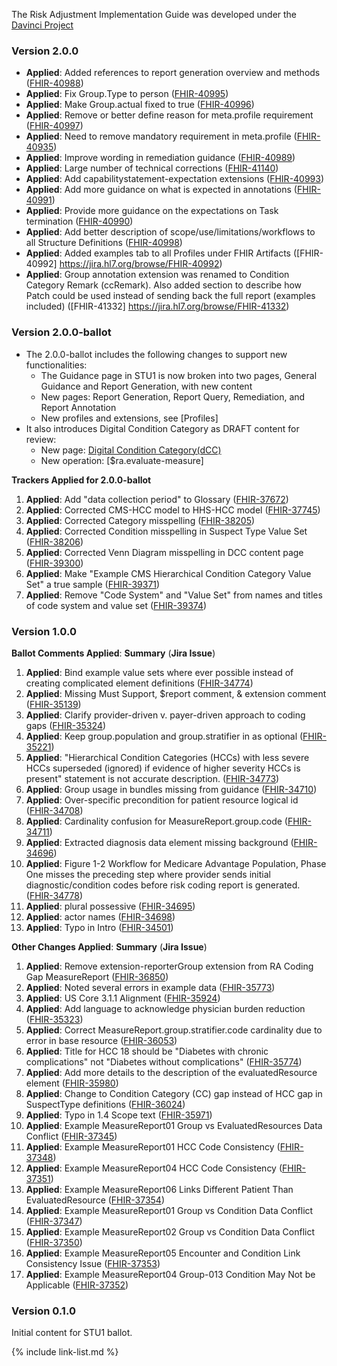 
The Risk Adjustment Implementation Guide was developed under the  [Davinci Project](#)

<div markdown="1" class="bg-info">

### Version 2.0.0

- **Applied**: Added references to report generation overview and methods ([FHIR-40988](https://jira.hl7.org/browse/FHIR-40988))
- **Applied**: Fix Group.Type to person ([FHIR-40995](https://jira.hl7.org/browse/FHIR-40995))
- **Applied**: Make Group.actual fixed to true ([FHIR-40996](https://jira.hl7.org/browse/FHIR-40996))
- **Applied**: Remove or better define reason for meta.profile requirement ([FHIR-40997](https://jira.hl7.org/browse/FHIR-40997))
- **Applied**: Need to remove mandatory requirement in meta.profile ([FHIR-40935](https://jira.hl7.org/browse/FHIR-40935))
- **Applied**: Improve wording in remediation guidance ([FHIR-40989](https://jira.hl7.org/browse/FHIR-40989))
- **Applied**: Large number of technical corrections ([FHIR-41140](https://jira.hl7.org/browse/FHIR-41140))
- **Applied**: Add capabilitystatement-expectation extensions ([FHIR-40993](https://jira.hl7.org/browse/FHIR-40993))
- **Applied**: Add more guidance on what is expected in annotations ([FHIR-40991](https://jira.hl7.org/browse/FHIR-40991))
- **Applied**: Provide more guidance on the expectations on Task termination ([FHIR-40990](https://jira.hl7.org/browse/FHIR-40990))
- **Applied**: Add better description of scope/use/limitations/workflows to all Structure Definitions ([FHIR-40998](https://jira.hl7.org/browse/FHIR-40998))
- **Applied**: Added examples tab to all Profiles under FHIR Artifacts ([FHIR-40992] https://jira.hl7.org/browse/FHIR-40992)
- **Applied**: Group annotation extension was renamed to Condition Category Remark (ccRemark).  Also added section to describe how Patch could be used instead of sending back the full report (examples included) ([FHIR-41332] https://jira.hl7.org/browse/FHIR-41332)

</div>

### Version 2.0.0-ballot

- The 2.0.0-ballot includes the following changes to support new functionalities: 
    - The Guidance page in STU1 is now broken into two pages, General Guidance and Report Generation, with new content   
    - New pages: Report Generation, Report Query, Remediation, and Report Annotation 
    - New profiles and extensions, see [Profiles] 
- It also introduces Digital Condition Category as DRAFT content for review:
    - New page: [Digital Condition Category(dCC)](dcc.html)
    - New operation: [$ra.evaluate-measure]

**Trackers Applied for 2.0.0-ballot**
1. **Applied**: Add "data collection period" to Glossary ([FHIR-37672](https://jira.hl7.org/browse/FHIR-37672))
1. **Applied**: Corrected CMS-HCC model to HHS-HCC model ([FHIR-37745](https://jira.hl7.org/browse/FHIR-37745))
1. **Applied**: Corrected Category misspelling ([FHIR-38205](https://jira.hl7.org/browse/FHIR-38205))
1. **Applied**: Corrected Condition misspelling in Suspect Type Value Set ([FHIR-38206](https://jira.hl7.org/browse/FHIR-38206))
1. **Applied**: Corrected Venn Diagram misspelling in DCC content page ([FHIR-39300](https://jira.hl7.org/browse/FHIR-39300))
1. **Applied**: Make "Example CMS Hierarchical Condition Category Value Set" a true sample ([FHIR-39371](https://jira.hl7.org/browse/FHIR-39371))
1. **Applied**: Remove "Code System" and "Value Set" from names and titles of code system and value set ([FHIR-39374](https://jira.hl7.org/browse/FHIR-39374))

### Version 1.0.0
**Ballot Comments Applied**: **Summary** (**Jira Issue**)
1. **Applied**: Bind example value sets where ever possible instead of creating complicated element definitions ([FHIR-34774](https://jira.hl7.org/browse/FHIR-34774))
1. **Applied**: Missing Must Support, $report comment, & extension comment ([FHIR-35139](https://jira.hl7.org/browse/FHIR-35139))
1. **Applied**: Clarify provider-driven v. payer-driven approach to coding gaps ([FHIR-35324](https://jira.hl7.org/browse/FHIR-35324))
1. **Applied**: Keep group.population and group.stratifier in as optional ([FHIR-35221](https://jira.hl7.org/browse/FHIR-35221))
1. **Applied**: "Hierarchical Condition Categories (HCCs) with less severe HCCs superseded (ignored) if evidence of higher severity HCCs is present" statement is not accurate description. ([FHIR-34773](https://jira.hl7.org/browse/FHIR-34773))
1. **Applied**: Group usage in bundles missing from guidance ([FHIR-34710](https://jira.hl7.org/browse/FHIR-34710))
1. **Applied**: Over-specific precondition for patient resource logical id ([FHIR-34708](https://jira.hl7.org/browse/FHIR-34708))
1. **Applied**: Cardinality confusion for MeasureReport.group.code ([FHIR-34711](https://jira.hl7.org/browse/FHIR-34711))
1. **Applied**: Extracted diagnosis data element missing background ([FHIR-34696](https://jira.hl7.org/browse/FHIR-34696))
1. **Applied**: Figure 1-2 Workflow for Medicare Advantage Population, Phase One misses the preceding step where provider sends initial diagnostic/condition codes before risk coding report is generated. ([FHIR-34778](https://jira.hl7.org/browse/FHIR-34778))
1. **Applied**: plural possessive ([FHIR-34695](https://jira.hl7.org/browse/FHIR-34695))
1. **Applied**: actor names ([FHIR-34698](https://jira.hl7.org/browse/FHIR-34698))
1. **Applied**: Typo in Intro ([FHIR-34501](https://jira.hl7.org/browse/FHIR-34501))

**Other Changes Applied**: **Summary** (**Jira Issue**)
1. **Applied**: Remove extension-reporterGroup extension from RA Coding Gap MeasureReport ([FHIR-36850](https://jira.hl7.org/browse/FHIR-36850))
1. **Applied**: Noted several errors in example data ([FHIR-35773](https://jira.hl7.org/browse/FHIR-35773))
1. **Applied**: US Core 3.1.1 Alignment ([FHIR-35924](https://jira.hl7.org/browse/FHIR-35924))
1. **Applied**: Add language to acknowledge physician burden reduction ([FHIR-35323](https://jira.hl7.org/browse/FHIR-35323))
1. **Applied**: Correct MeasureReport.group.stratifier.code cardinality due to error in base resource ([FHIR-36053](https://jira.hl7.org/browse/FHIR-36053))
1. **Applied**: Title for HCC 18 should be "Diabetes with chronic complications" not "Diabetes without complications" ([FHIR-35774](https://jira.hl7.org/browse/FHIR-35774))
1. **Applied**: Add more details to the description of the evaluatedResource element ([FHIR-35980](https://jira.hl7.org/browse/FHIR-35980))
1. **Applied**: Change to Condition Category (CC) gap instead of HCC gap in SuspectType definitions ([FHIR-36024](https://jira.hl7.org/browse/FHIR-36024))
1. **Applied**: Typo in 1.4 Scope text ([FHIR-35971](https://jira.hl7.org/browse/FHIR-35971))
1. **Applied**: Example MeasureReport01 Group vs EvaluatedResources Data Conflict ([FHIR-37345](https://jira.hl7.org/browse/FHIR-37345))
1. **Applied**: Example MeasureReport01 HCC Code Consistency ([FHIR-37348](https://jira.hl7.org/browse/FHIR-37348))
1. **Applied**: Example MeasureReport04 HCC Code Consistency ([FHIR-37351](https://jira.hl7.org/browse/FHIR-37351))
1. **Applied**: Example MeasureReport06 Links Different Patient Than EvaluatedResource ([FHIR-37354](https://jira.hl7.org/browse/FHIR-37354))
1. **Applied**: Example MeasureReport01 Group vs Condition Data Conflict ([FHIR-37347](https://jira.hl7.org/browse/FHIR-37347))
1. **Applied**: Example MeasureReport02 Group vs Condition Data Conflict ([FHIR-37350](https://jira.hl7.org/browse/FHIR-37350))
1. **Applied**: Example MeasureReport05 Encounter and Condition Link Consistency Issue ([FHIR-37353](https://jira.hl7.org/browse/FHIR-37353))
1. **Applied**: Example MeasureReport04 Group-013 Condition May Not be Applicable ([FHIR-37352](https://jira.hl7.org/browse/FHIR-37352))

### Version 0.1.0
Initial content for STU1 ballot.

{% include link-list.md %}
